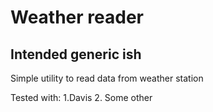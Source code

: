 # Weather reader
## Intended generic ish
Simple utility to read data from weather station

Tested with:
1.Davis
2. Some other
